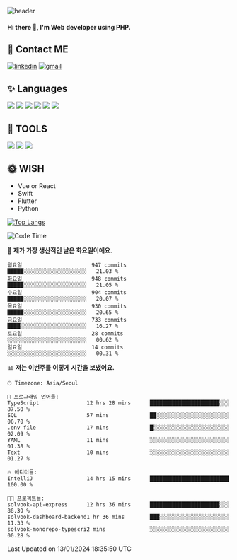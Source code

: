![header](https://capsule-render.vercel.app/api?type=waving&color=auto&height=300&section=header&text=Elin&fontSize=90&animation=twinkling)

#### Hi there 👋, I'm <b>Web developer</b> using PHP. ####

<!--
- 🔭 I’m currently working on Uniwill
- 🌱 I’m currently learning Vue or React or Python.
-->

<!---#### I am PHP developer --->

## 💌 Contact ME ###
[<img src='https://img.shields.io/badge/-EunjiKo-%230A66C2?style=flat-square&logo=LinkedIn&logoColor=white' alt='linkedin'>](https://www.linkedin.com/in/https://www.linkedin.com/in/eunji-ko-00a907164//)  [<img src='https://img.shields.io/badge/-einee214%40gmail.com-%23EA4335?style=flat-square&logo=Gmail&logoColor=white' alt='gmail'>](einee214@gmail.com)  


## ✨ Languages
<img src='https://img.shields.io/badge/-PHP-%23777BB4?style=for-the-badge&logo=PHP&logoColor=white'> <img src='https://img.shields.io/badge/-Laravel-%23FF2D20?style=for-the-badge&logo=Laravel&logoColor=white'> <img src='https://img.shields.io/badge/Jquery-%230769AD?style=for-the-badge&logo=Jquery&logoColor=white'> <img src='https://img.shields.io/badge/CSS3-%231572B6?style=for-the-badge&logo=CSS3&logoColor=white'> <img src='https://img.shields.io/badge/Bootstrap-%237952B3?style=for-the-badge&logo=Bootstrap&logoColor=white' > <img src='https://img.shields.io/badge/MySQL-%234479A1?style=for-the-badge&logo=MySQL&logoColor=white' >

## 🌷 TOOLS
<img src='https://img.shields.io/badge/PHPSTORM-%23000000?style=for-the-badge&logo=PhpStorm&logoColor=white' > <img src='https://img.shields.io/badge/GitLab-%23FCA121?style=for-the-badge&logo=GitLab&logoColor=white' > <img src='https://img.shields.io/badge/GitHub-%23181717?style=for-the-badge&logo=GitHub&logoColor=white'>


## 🌞 WISH
- Vue or React
- Swift
- Flutter
- Python


[![Top Langs](https://github-readme-stats.vercel.app/api/top-langs/?username=ein214&layout=compact)](https://github.com/anuraghazra/github-readme-stats)

<!--START_SECTION:waka-->
![Code Time](http://img.shields.io/badge/Code%20Time-3%2C176%20hrs%2045%20mins-blue)

📅 **제가 가장 생산적인 날은 화요일이에요.** 

```text
월요일                      947 commits         █████░░░░░░░░░░░░░░░░░░░░   21.03 % 
화요일                      948 commits         █████░░░░░░░░░░░░░░░░░░░░   21.05 % 
수요일                      904 commits         █████░░░░░░░░░░░░░░░░░░░░   20.07 % 
목요일                      930 commits         █████░░░░░░░░░░░░░░░░░░░░   20.65 % 
금요일                      733 commits         ████░░░░░░░░░░░░░░░░░░░░░   16.27 % 
토요일                      28 commits          ░░░░░░░░░░░░░░░░░░░░░░░░░   00.62 % 
일요일                      14 commits          ░░░░░░░░░░░░░░░░░░░░░░░░░   00.31 % 
```


📊 **저는 이번주를 이렇게 시간을 보냈어요.** 

```text
🕑︎ Timezone: Asia/Seoul

💬 프로그래밍 언어들: 
TypeScript               12 hrs 28 mins      ██████████████████████░░░   87.50 % 
SQL                      57 mins             ██░░░░░░░░░░░░░░░░░░░░░░░   06.70 % 
.env file                17 mins             █░░░░░░░░░░░░░░░░░░░░░░░░   02.09 % 
YAML                     11 mins             ░░░░░░░░░░░░░░░░░░░░░░░░░   01.38 % 
Text                     10 mins             ░░░░░░░░░░░░░░░░░░░░░░░░░   01.27 % 

🔥 에디터들: 
IntelliJ                 14 hrs 15 mins      █████████████████████████   100.00 % 

🐱‍💻 프로젝트들: 
solvook-api-express      12 hrs 36 mins      ██████████████████████░░░   88.39 % 
solvook-dashboard-backend1 hr 36 mins        ███░░░░░░░░░░░░░░░░░░░░░░   11.33 % 
solvook-monorepo-typescri2 mins              ░░░░░░░░░░░░░░░░░░░░░░░░░   00.28 % 
```


 Last Updated on 13/01/2024 18:35:50 UTC
<!--END_SECTION:waka-->

<!---![GitHub stats](https://github-readme-stats.vercel.app/api?username=ein214&show_icons=true&theme=dracula)  --->



